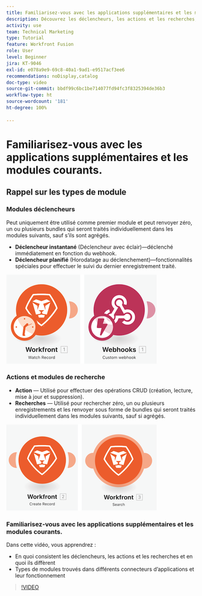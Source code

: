 ```yaml
---
title: Familiarisez-vous avec les applications supplémentaires et les modules courants.
description: Découvrez les déclencheurs, les actions et les recherches, ainsi que le fonctionnement des types de modules trouvés dans différents connecteurs d’applications dans  [!DNL Adobe Workfront Fusion].
activity: use
team: Technical Marketing
type: Tutorial
feature: Workfront Fusion
role: User
level: Beginner
jira: KT-9046
exl-id: e078a9e9-69c8-40a1-9ad1-e9517acf3ee6
recommendations: noDisplay,catalog
doc-type: video
source-git-commit: bbdf99c6bc1be714077fd94fc3f8325394de36b3
workflow-type: ht
source-wordcount: '181'
ht-degree: 100%

---
```


# Familiarisez-vous avec les applications supplémentaires et les modules courants.

## Rappel sur les types de module

### Modules déclencheurs

Peut uniquement être utilisé comme premier module et peut renvoyer zéro, un ou plusieurs bundles qui seront traités individuellement dans les modules suivants, sauf s’ils sont agrégés.

* **Déclencheur instantané** (Déclencheur avec éclair)—déclenché immédiatement en fonction du webhook.
* **Déclencheur planifié** (Horodatage au déclenchement)—fonctionnalités spéciales pour effectuer le suivi du dernier enregistrement traité.

![Une image des modules déclencheurs](assets/beyond-basic-modules-1.png)

### Actions et modules de recherche

* **Action** — Utilisé pour effectuer des opérations CRUD (création, lecture, mise à jour et suppression).
* **Recherches** — Utilisé pour rechercher zéro, un ou plusieurs enregistrements et les renvoyer sous forme de bundles qui seront traités individuellement dans les modules suivants, sauf si agrégés.

![Une image de l’action et des modules de recherche](assets/beyond-basic-modules-2.png)

### Familiarisez-vous avec les applications supplémentaires et les modules courants.

Dans cette vidéo, vous apprendrez :

* En quoi consistent les déclencheurs, les actions et les recherches et en quoi ils diffèrent
* Types de modules trouvés dans différents connecteurs d’applications et leur fonctionnement

>[!VIDEO](https://video.tv.adobe.com/v/335287/?quality=12&learn=on&enablevpops=1)
